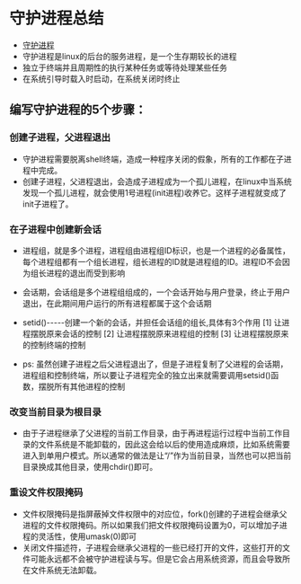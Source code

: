 # 守护进程总结

* [守护进程](https://blog.csdn.net/coolwriter/article/details/80205647)
* 守护进程是linux的后台的服务进程，是一个生存期较长的进程
* 独立于终端并且周期性的执行某种任务或等待处理某些任务
* 在系统引导时载入时启动，在系统关闭时终止

## 编写守护进程的5个步骤：
### 创建子进程，父进程退出
* 守护进程需要脱离shell终端，造成一种程序关闭的假象，所有的工作都在子进程中完成。
* 创建子进程，父进程退出，会造成子进程成为一个孤儿进程，在linux中当系统发现一个孤儿进程，就会使用1号进程(init进程)收养它。这样子进程就变成了init子进程了。

### 在子进程中创建新会话

* 进程组，就是多个进程，进程组由进程组ID标识，也是一个进程的必备属性，每个进程组都有一个组长进程，组长进程的ID就是进程组的ID。进程ID不会因为组长进程的退出而受到影响

* 会话期，会话组是多个进程组组成的，一个会话开始与用户登录，终止于用户退出，在此期间用户运行的所有进程都属于这个会话期
* setid()-----创建一个新的会话，并担任会话组的组长,具体有3个作用
[1] 让进程摆脱原来会话的控制
[2] 让进程摆脱原来进程组的控制
[3] 让进程摆脱原来的控制终端的控制

* ps: 虽然创建子进程之后父进程退出了，但是子进程复制了父进程的会话期，进程组和控制终端，所以要让子进程完全的独立出来就需要调用setsid()函数，摆脱所有其他进程的控制

### 改变当前目录为根目录

* 由于子进程继承了父进程的当前工作目录，由于再进程运行过程中当前工作目录的文件系统是不能卸载的，因此这会给以后的使用造成麻烦，比如系统需要进入到单用户模式。所以通常的做法是让“/”作为当前目录，当然也可以把当前目录换成其他目录，使用chdir()即可。

### 重设文件权限掩码

* 文件权限掩码是指屏蔽掉文件权限中的对应位，fork()创建的子进程会继承父进程的文件权限掩码。所以如果我们把文件权限掩码设置为0，可以增加子进程的灵活性，使用umask(0)即可
* 关闭文件描述符，子进程会继承父进程的一些已经打开的文件，这些打开的文件可能永远都不会被守护进程读与写。但是它会占用系统资源，而且会导致所在文件系统无法卸载。